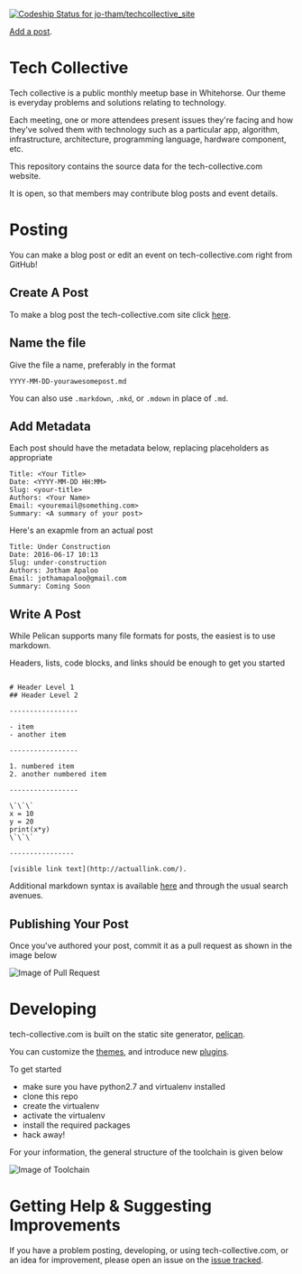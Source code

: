 [![Codeship Status for jo-tham/techcollective_site](https://codeship.com/projects/adbc0860-16e2-0134-793d-3e8c5d75eee7/status?branch=master)](https://codeship.com/projects/158466)

[Add a post](https://github.com/jo-tham/techcollective_site/new/master/content/blog).

# Tech Collective

Tech collective is a public monthly meetup base in Whitehorse. Our theme is
everyday problems and solutions relating to technology.

Each meeting, one or more attendees present issues they're facing and how
they've solved them with technology such as a particular app, algorithm,
infrastructure, architecture, programming language, hardware component, etc.

This repository contains the source data for the tech-collective.com website.

It is open, so that members may contribute blog posts and event details.

# Posting
You can make a blog post or edit an event on tech-collective.com right from GitHub!

## Create A Post

To make a blog post the tech-collective.com site click
[here](https://github.com/jo-tham/techcollective_site/new/master/content/blog).

## Name the file

Give the file a name, preferably in the format

`YYYY-MM-DD-yourawesomepost.md`

You can also use `.markdown`, `.mkd`, or `.mdown` in place of `.md`.

## Add Metadata

Each post should have the metadata below, replacing placeholders as appropriate

```
Title: <Your Title>
Date: <YYYY-MM-DD HH:MM>
Slug: <your-title>
Authors: <Your Name>
Email: <youremail@something.com>
Summary: <A summary of your post>
```

Here's an exapmle from an actual post

```
Title: Under Construction
Date: 2016-06-17 10:13
Slug: under-construction
Authors: Jotham Apaloo
Email: jothamapaloo@gmail.com
Summary: Coming Soon
```

## Write A Post

While Pelican supports many file formats for posts, the easiest is to use markdown.

Headers, lists, code blocks, and links should be enough to get you started

```

# Header Level 1
## Header Level 2

-----------------

- item
- another item

-----------------

1. numbered item
2. another numbered item

-----------------

\`\`\` 
x = 10
y = 20
print(x*y)
\`\`\`

----------------

[visible link text](http://actuallink.com/).

```

Additional markdown syntax is available
[here](https://guides.github.com/features/mastering-markdown/) and through the
usual search avenues.

## Publishing Your Post

Once you've authored your post, commit it as a pull request as shown in the
image below

![Image of Pull Request](/images/tech-collective-toolchain.png)

# Developing

tech-collective.com is built on the static site generator,
[pelican](http://docs.getpelican.com/en/3.6.3/).

You can customize the [themes](https://github.com/getpelican/pelican-themes/),
and introduce new [plugins](https://github.com/getpelican/pelican-plugins).

To get started

- make sure you have python2.7 and virtualenv installed
- clone this repo
- create the virtualenv
- activate the virtualenv
- install the required packages
- hack away!

For your information, the general structure of the toolchain is given below

![Image of Toolchain](/images/tech-collective-toolchain.png)

# Getting Help & Suggesting Improvements

If you have a problem posting, developing, or using tech-collective.com, or an
idea for improvement, please open an issue on the
[issue tracked](https://github.com/jo-tham/techcollective_site/issues).
